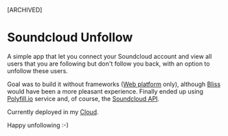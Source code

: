 [ARCHIVED]
# Soundcloud Unfollow
A simple app that let you connect your Soundcloud account and view all users that you are following but don't follow you back, with an option to unfollow these users. 

Goal was to build it without frameworks ([Web platform](https://www.webplatform.org/) only), 
although [Bliss](http://blissfuljs.com/) would have been a more pleasant experience. 
Finally ended up using [Polyfill.io](http://cdn.polyfill.io/v2/polyfill.min.js) service and, 
of course, the [Soundcloud API](https://developers.soundcloud.com/docs/api/sdks).

Currently deployed in my [Cloud](http://cloud.medicor.se/dreamstream/).

Happy unfollowing :-)
